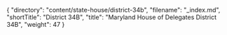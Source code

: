 {
  "directory": "content/state-house/district-34b",
  "filename": "_index.md",
  "shortTitle": "District 34B",
  "title": "Maryland House of Delegates District 34B",
  "weight": 47
}
